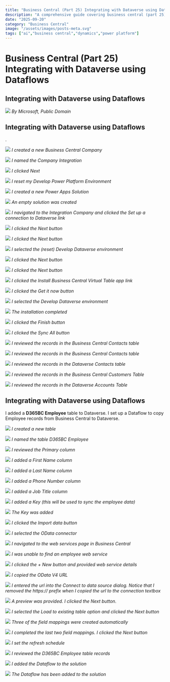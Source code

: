 ```yaml
---
title: "Business Central (Part 25) Integrating with Dataverse using Dataflows"
description: "A comprehensive guide covering business central (part 25) integrating with dataverse using dataflows"
date: "2025-09-20"
category: "Business Central"
image: "/assets/images/posts-meta.svg"
tags: ["ai","business central","dynamics","power platform"]
---
```


# Business Central (Part 25) Integrating with Dataverse using Dataflows

## Integrating with Dataverse using Dataflows

![](/assets/images/businesscentralpart25integratingwithdataverseusingdataflows/dynamics365-color.svg)
*By Microsoft, Public Domain*


## Integrating with Dataverse using Dataflows

.

![](/assets/images/businesscentralpart25integratingwithdataverseusingdataflows/screenshot-2024-12-02-at-2.44.28pm-1836x555.png)
*I created a new Business Central Company*

![](/assets/images/businesscentralpart25integratingwithdataverseusingdataflows/screenshot-2024-12-02-at-2.48.13pm-1836x955.png)
*I named the Company Integration*

![](/assets/images/businesscentralpart25integratingwithdataverseusingdataflows/screenshot-2024-12-02-at-2.49.24pm-1836x644.png)
*I clicked Next*

![](/assets/images/businesscentralpart25integratingwithdataverseusingdataflows/screenshot-2024-12-02-at-3.39.53pm-1836x805.png)
*I reset my Develop Power Platform Environment*

![](/assets/images/businesscentralpart25integratingwithdataverseusingdataflows/screenshot-2024-12-02-at-4.26.29pm-1836x947.png)
*I created a new Power Apps Solution*

![](/assets/images/businesscentralpart25integratingwithdataverseusingdataflows/screenshot-2024-12-02-at-4.47.24pm-1836x540.png)
*An empty solution was created*

![](/assets/images/businesscentralpart25integratingwithdataverseusingdataflows/screenshot-2024-12-02-at-4.23.44pm-1836x953.png)
*I navigated to the Integration Company and clicked the Set up a connection to Dataverse link*

![](/assets/images/businesscentralpart25integratingwithdataverseusingdataflows/screenshot-2024-12-02-at-4.23.56pm-1836x949.png)
*I clicked the Next button*

![](/assets/images/businesscentralpart25integratingwithdataverseusingdataflows/screenshot-2024-12-02-at-4.24.05pm-1836x949.png)
*I clicked the Next button*

![](/assets/images/businesscentralpart25integratingwithdataverseusingdataflows/screenshot-2024-12-02-at-4.24.17pm-1836x953.png)
*I selected the (reset) Develop Dataverse environment*

![](/assets/images/businesscentralpart25integratingwithdataverseusingdataflows/screenshot-2024-12-02-at-4.24.40pm-1836x950.png)
*I clicked the Next button*

![](/assets/images/businesscentralpart25integratingwithdataverseusingdataflows/screenshot-2024-12-02-at-4.28.01pm-1836x951.png)
*I clicked the Next button*

![](/assets/images/businesscentralpart25integratingwithdataverseusingdataflows/screenshot-2024-12-02-at-4.28.33pm-1836x951.png)
*I clicked the Install Business Central Virtual Table app link*

![](/assets/images/businesscentralpart25integratingwithdataverseusingdataflows/screenshot-2024-12-02-at-4.28.44pm-1836x929.png)
*I clicked the Get it now button*

![](/assets/images/businesscentralpart25integratingwithdataverseusingdataflows/screenshot-2024-12-02-at-4.29.22pm-1836x944.png)
*I selected the Develop Dataverse environment*

![](/assets/images/businesscentralpart25integratingwithdataverseusingdataflows/screenshot-2024-12-02-at-4.34.21pm-1836x490.png)
*The installation completed*

![](/assets/images/businesscentralpart25integratingwithdataverseusingdataflows/screenshot-2024-12-02-at-4.35.10pm-1836x945.png)
*I clicked the Finish button*

![](/assets/images/businesscentralpart25integratingwithdataverseusingdataflows/screenshot-2024-12-02-at-4.43.59pm-1836x634.png)
*I clicked the Sync All button*

![](/assets/images/businesscentralpart25integratingwithdataverseusingdataflows/screenshot-2024-12-02-at-4.44.30pm-1836x546.png)
*I reviewed the records in the Business Central Contacts table*

![](/assets/images/businesscentralpart25integratingwithdataverseusingdataflows/screenshot-2024-12-02-at-4.45.27pm-1836x947.png)
*I reviewed the records in the Business Central Contacts table*

![](/assets/images/businesscentralpart25integratingwithdataverseusingdataflows/screenshot-2024-12-02-at-4.48.40pm-1836x950.png)
*I reviewed the records in the Dataverse Contacts table*

![](/assets/images/businesscentralpart25integratingwithdataverseusingdataflows/screenshot-2024-12-02-at-4.49.23pm-1836x679.png)
*I reviewed the records in the Business Central Customers Table*

![](/assets/images/businesscentralpart25integratingwithdataverseusingdataflows/screenshot-2024-12-02-at-4.56.06pm-1836x948.png)
*I reviewed the records in the Dataverse Accounts Table*


## Integrating with Dataverse using Dataflows

I added a **D365BC Employee** table to Dataverse. I set up a Dataflow to copy Employee records from Business Central to Dataverse.

![](/assets/images/businesscentralpart25integratingwithdataverseusingdataflows/screenshot-2024-12-02-at-5.04.02pm-1836x669.png)
*I created a new table*

![](/assets/images/businesscentralpart25integratingwithdataverseusingdataflows/screenshot-2024-12-02-at-5.04.35pm-1836x943.png)
*I named the table D365BC Employee*

![](/assets/images/businesscentralpart25integratingwithdataverseusingdataflows/screenshot-2024-12-02-at-5.04.58pm-1836x942.png)
*I reviewed the Primary column*

![](/assets/images/businesscentralpart25integratingwithdataverseusingdataflows/screenshot-2024-12-02-at-5.06.50pm-1836x959.png)
*I added a First Name column*

![](/assets/images/businesscentralpart25integratingwithdataverseusingdataflows/screenshot-2024-12-02-at-5.07.17pm-1836x952.png)
*I added a Last Name column*

![](/assets/images/businesscentralpart25integratingwithdataverseusingdataflows/screenshot-2024-12-02-at-5.08.15pm-1836x947.png)
*I added a Phone Number column*

![](/assets/images/businesscentralpart25integratingwithdataverseusingdataflows/screenshot-2024-12-02-at-5.08.44pm-1836x949.png)
*I added a Job Title column*

![](/assets/images/businesscentralpart25integratingwithdataverseusingdataflows/screenshot-2024-12-02-at-5.09.55pm-1836x948.png)
*I added a Key (this will be used to sync the employee data)*

![](/assets/images/businesscentralpart25integratingwithdataverseusingdataflows/screenshot-2024-12-02-at-5.10.12pm-1836x421.png)
*The Key was added*

![](/assets/images/businesscentralpart25integratingwithdataverseusingdataflows/screenshot-2024-12-02-at-5.13.57pm-1836x532.png)
*I clicked the Import data button*

![](/assets/images/businesscentralpart25integratingwithdataverseusingdataflows/screenshot-2024-12-02-at-5.15.51pm-1836x947.png)
*I selected the OData connector*

![](/assets/images/businesscentralpart25integratingwithdataverseusingdataflows/screenshot-2024-12-02-at-5.16.48pm-1836x448.png)
*I navigated to the web services page in Business Central*

![](/assets/images/businesscentralpart25integratingwithdataverseusingdataflows/screenshot-2024-12-02-at-5.17.39pm-1836x613.png)
*I was unable to find an employee web service*

![](/assets/images/businesscentralpart25integratingwithdataverseusingdataflows/screenshot-2024-12-02-at-5.19.28pm-1836x457.png)
*I clicked the + New button and provided web service details*

![](/assets/images/businesscentralpart25integratingwithdataverseusingdataflows/screenshot-2024-12-02-at-5.20.36pm-1836x558.png)
*I copied the OData V4 URL*

![](/assets/images/businesscentralpart25integratingwithdataverseusingdataflows/screenshot-2024-12-02-at-5.48.34pm-1836x893.png)
*I entered the url into the Connect to data source dialog. Notice that I removed the https:// prefix when I copied the url to the connection textbox*

![](/assets/images/businesscentralpart25integratingwithdataverseusingdataflows/screenshot-2024-12-02-at-5.49.42pm-1836x952.png)
*A preview was provided. I clicked the Next button.*

![](/assets/images/businesscentralpart25integratingwithdataverseusingdataflows/screenshot-2024-12-02-at-5.51.03pm-1836x948.png)
*I selected the Load to existing table option and clicked the Next button*

![](/assets/images/businesscentralpart25integratingwithdataverseusingdataflows/screenshot-2024-12-02-at-5.51.32pm-1836x907.png)
*Three of the field mappings were created automatically*

![](/assets/images/businesscentralpart25integratingwithdataverseusingdataflows/screenshot-2024-12-02-at-5.53.24pm-1836x897.png)
*I completed the last two field mappings. I clicked the Next button*

![](/assets/images/businesscentralpart25integratingwithdataverseusingdataflows/screenshot-2024-12-02-at-5.54.20pm-1836x925.png)
*I set the refresh schedule*

![](/assets/images/businesscentralpart25integratingwithdataverseusingdataflows/screenshot-2024-12-02-at-6.02.59pm-1836x949.png)
*I reviewed the D365BC Employee table records*

![](/assets/images/businesscentralpart25integratingwithdataverseusingdataflows/screenshot-2024-12-02-at-6.03.56pm-1836x948.png)
*I added the Dataflow to the solution*

![](/assets/images/businesscentralpart25integratingwithdataverseusingdataflows/screenshot-2024-12-02-at-6.04.48pm-1836x530.png)
*The Dataflow has been added to the solution*
